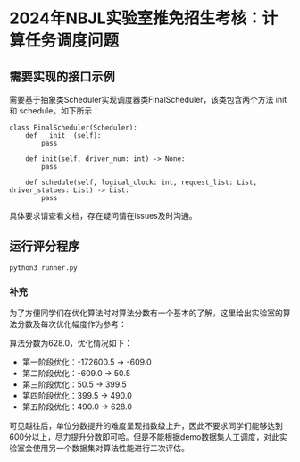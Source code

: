 # 2024年NBJL实验室推免招生考核：计算任务调度问题
## 需要实现的接口示例
需要基于抽象类Scheduler实现调度器类FinalScheduler，该类包含两个方法 init 和 schedule。如下所示：
```python3
class FinalScheduler(Scheduler):
    def __init__(self):
        pass
        
    def init(self, driver_num: int) -> None:
        pass
        
    def schedule(self, logical_clock: int, request_list: List, driver_statues: List) -> List:
        pass
```
具体要求请查看文档，存在疑问请在issues及时沟通。
## 运行评分程序
```python3
python3 runner.py
```
### 补充
为了方便同学们在优化算法时对算法分数有一个基本的了解，这里给出实验室的算法分数及每次优化幅度作为参考：

算法分数为628.0，优化情况如下：
- 第一阶段优化：-172600.5 -> -609.0
- 第二阶段优化：-609.0 -> 50.5
- 第三阶段优化：50.5 -> 399.5
- 第四阶段优化：399.5 -> 490.0
- 第五阶段优化：490.0 -> 628.0

可见越往后，单位分数提升的难度呈现指数级上升，因此不要求同学们能够达到600分以上，尽力提升分数即可哈。但是不能根据demo数据集人工调度，对此实验室会使用另一个数据集对算法性能进行二次评估。
